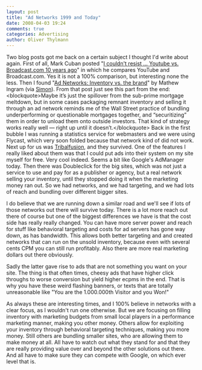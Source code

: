 ```yaml
---
layout: post
title: "Ad Networks 1999 and Today"
date: 2008-04-03 19:24
comments: true
categories: Advertising
author: Oliver Thylmann
---
```






Two blog posts got me back on a certain subject I thought I'd write about again. First of all, Mark Cuban posted &quot;[I couldn't resist ... Youtube vs. Broadcast.com 10 years ago](http://www.blogmaverick.com/2008/04/03/i-couldnt-resist/)&quot; in which he compares YouTube and Broadcast.com. Yes it is not a 100% comparison, but interesting none the less. Then I found &quot;[Ad Networks: Inventory vs. the brand](http://mathewingram.com/media/2008/03/24/ad-networks-inventory-vs-the-brand/)&quot; by Mathew Ingram (via [Simon](http://www.simonwaldman.net/2008/04/03/links-for-2008-04-03/)). From that post just see this part from the end:
&lt;blockquote&gt;Maybe it’s just the spillover from the sub-prime mortgage meltdown, but in some cases packaging remnant inventory and selling it through an ad network reminds me of the Wall Street practice of bundling underperforming or questionable mortgages together, and “securitizing” them in order to unload them onto outside investors. That kind of strategy works really well — right up until it doesn’t.&lt;/blockquote&gt;
Back in the first bubble I was running a statistics service for webmasters and we were using Flycast, which very soon folded because that network kind of did not work. Next up for us was [Tribalfusion](http://tribalfusion.com/), and they survived. One of the features I really liked about them was that I could put ads into their system on my site myself for free. Very cool indeed. Seems a bit like Google's AdManager today. Then there was Doubleclick for the big sites, which was not just a service to use and pay for as a publisher or agency, but a real network selling your inventory, until they stopped doing it when the marketing money ran out. So we had networks, and we had targeting, and we had lots of reach and bundling over different bigger sites.

I do believe that we are running down a similar road and we'll see if lots of those networks out there will survive today. There is a lot more reach out there of course but one of the biggest differences we have is that the cost side has really really changed. You can have more server power and reach for stuff like behavioral targeting and costs for ad servers has gone way down, as has bandwidth. This allows both better targeting and and created networks that can run on the unsold inventory, because even with several cents CPM you can still run profitably. Also there are more real marketing dollars out there obviously.

Sadly the latter gave rise to ads that are not something you want on your site. The thing is that often times, cheesy ads that have higher click throughs to worse conversion but yield higher ecpms in the end. That is why you have these weird flashing banners, or texts that are totally unreasonable like &quot;You are the 1.000.000th Visitor and you Won!&quot;

As always these are interesting times, and I 100% believe in networks with a clear focus, as I wouldn't run one otherwise. But we are focusing on filling inventory with marketing budgets from small local players in a performance marketing manner, making you other money. Others allow for exploiting your inventory through behavioral targeting techniques, making you more money. Still others are bundling smaller sites, who are allowing them to make money at all. All have to watch out what they stand for and that they are really providing value over and beyond the other solutions out there. And all have to make sure they can compete with Google, on which ever level that is.


